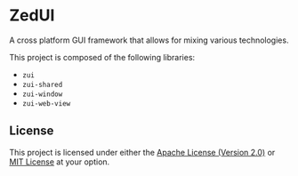 # ZedUI

A cross platform GUI framework that allows for mixing various technologies.

This project is composed of the following libraries:
- `zui`
- `zui-shared`
- `zui-window`
- `zui-web-view`

## License

This project is licensed under either the
[Apache License (Version 2.0)](https://github.com/nvzqz/static-assertions-rs/blob/master/LICENSE-APACHE)
or
[MIT License](https://github.com/nvzqz/static-assertions-rs/blob/master/LICENSE-MIT)
at your option.
